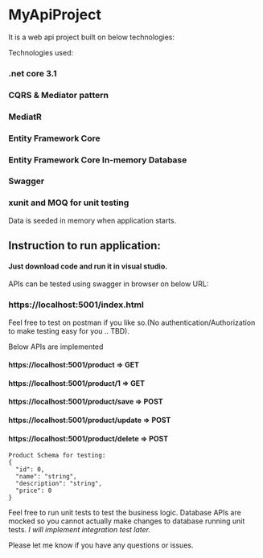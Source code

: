# MyApiProject
It is a web api project built on below technologies:

Technologies used:
 ### .net core 3.1
 ### CQRS & Mediator pattern
 ### MediatR
 ### Entity Framework Core
 ### Entity Framework Core In-memory Database
 ### Swagger
 ### xunit and MOQ for unit testing

Data is seeded in memory when application starts.

## Instruction to run application:
#### Just download code and run it in visual studio.

APIs can be tested using swagger in browser on below URL:
### https://localhost:5001/index.html

Feel free to test on postman if you like so.(No authentication/Authorization to make testing easy for you .. TBD).

Below APIs are implemented
####  https://localhost:5001/product => GET
####  https://localhost:5001/product/1 => GET
####  https://localhost:5001/product/save => POST
####  https://localhost:5001/product/update => POST
####  https://localhost:5001/product/delete => POST

    Product Schema for testing:
    {
      "id": 0,
      "name": "string",
      "description": "string",
      "price": 0
    }

Feel free to run unit tests to test the business logic. Database APIs are mocked so you cannot actually make changes to database running unit tests.
*I will implement integration test later.*

Please let me know if you have any questions or issues.
